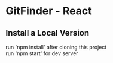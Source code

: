 # GitFinder - React

## Install a Local Version

run 'npm install' after cloning this project\
run 'npm start' for dev server
